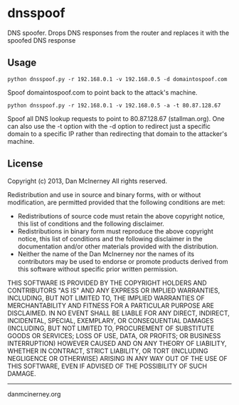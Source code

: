 dnsspoof
========

DNS spoofer. Drops DNS responses from the router and replaces it with the spoofed DNS response

Usage
------

```shell
python dnsspoof.py -r 192.168.0.1 -v 192.168.0.5 -d domaintospoof.com
```

Spoof domaintospoof.com to point back to the attack's machine.


```shell
python dnsspoof.py -r 192.168.0.1 -v 192.168.0.5 -a -t 80.87.128.67
```

Spoof all DNS lookup requests to point to 80.87.128.67 (stallman.org). One can also use the -t option with the -d option to redirect just a specific domain to a specific IP rather than redirecting that domain to the attacker's machine.


License
-------

Copyright (c) 2013, Dan McInerney
All rights reserved.

Redistribution and use in source and binary forms, with or without
modification, are permitted provided that the following conditions are met:
* Redistributions of source code must retain the above copyright notice, this list of conditions and the following disclaimer.
* Redistributions in binary form must reproduce the above copyright notice, this list of conditions and the following disclaimer in the documentation and/or other materials provided with the distribution.
* Neither the name of the Dan McInerney nor the names of its contributors may be used to endorse or promote products derived from this software without specific prior written permission.

THIS SOFTWARE IS PROVIDED BY THE COPYRIGHT HOLDERS AND CONTRIBUTORS "AS IS" AND
ANY EXPRESS OR IMPLIED WARRANTIES, INCLUDING, BUT NOT LIMITED TO, THE IMPLIED
WARRANTIES OF MERCHANTABILITY AND FITNESS FOR A PARTICULAR PURPOSE ARE
DISCLAIMED. IN NO EVENT SHALL <COPYRIGHT HOLDER> BE LIABLE FOR ANY
DIRECT, INDIRECT, INCIDENTAL, SPECIAL, EXEMPLARY, OR CONSEQUENTIAL DAMAGES
(INCLUDING, BUT NOT LIMITED TO, PROCUREMENT OF SUBSTITUTE GOODS OR SERVICES;
LOSS OF USE, DATA, OR PROFITS; OR BUSINESS INTERRUPTION) HOWEVER CAUSED AND
ON ANY THEORY OF LIABILITY, WHETHER IN CONTRACT, STRICT LIABILITY, OR TORT
(INCLUDING NEGLIGENCE OR OTHERWISE) ARISING IN ANY WAY OUT OF THE USE OF THIS
SOFTWARE, EVEN IF ADVISED OF THE POSSIBILITY OF SUCH DAMAGE.


-------
danmcinerney.org
